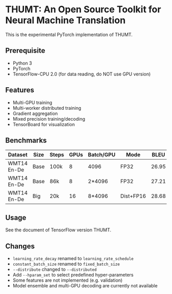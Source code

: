 # THUMT: An Open Source Toolkit for Neural Machine Translation

This is the experimental PyTorch implementation of THUMT.

## Prerequisite

* Python 3
* PyTorch
* TensorFlow-CPU 2.0 (for data reading, do NOT use GPU version)

## Features

* Multi-GPU training
* Multi-worker distributed training
* Gradient aggregation
* Mixed precision training/decoding
* TensorBoard for visualization

## Benchmarks

| Dataset     | Size | Steps | GPUs | Batch/GPU |   Mode   |  BLEU  |
|-------------|------|-------|------|-----------|----------|--------|
| WMT14 En-De | Base | 100k  |   8  |   4096    |   FP32   | 26.95  |
| WMT14 En-De | Base |  86k  |   8  |  2*4096   |   FP32   | 27.21  |
| WMT14 En-De | Big  |  20k  |  16  |  8*4096   | Dist+FP16| 28.68  |

## Usage

See the document of TensorFlow version THUMT.

## Changes

* `learning_rate_decay` renamed to `learning_rate_schedule`
* `constant_batch_size` renamed to `fixed_batch_size`
* `--distribute` changed to `--distributed`
* Add `--hparam_set` to select predefined hyper-parameters
* Some features are not implemented (e.g. validation)
* Model ensemble and multi-GPU decoding are currently not available
